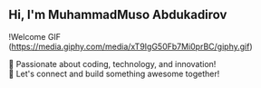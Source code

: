 ## Hi, I'm MuhammadMuso Abdukadirov  

!Welcome GIF (https://media.giphy.com/media/xT9IgG50Fb7Mi0prBC/giphy.gif)  

🚀 Passionate about coding, technology, and innovation!  
📌 Let's connect and build something awesome together!
